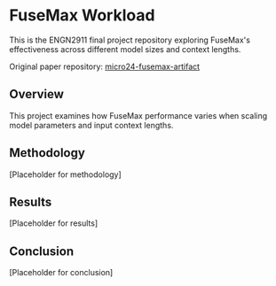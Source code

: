 # FuseMax Workload

This is the ENGN2911 final project repository exploring FuseMax's effectiveness across different model sizes and context lengths.

Original paper repository: [micro24-fusemax-artifact](https://github.com/FPSG-UIUC/micro24-fusemax-artifact/tree/main)

## Overview

This project examines how FuseMax performance varies when scaling model parameters and input context lengths.

## Methodology

[Placeholder for methodology]

## Results

[Placeholder for results]

## Conclusion

[Placeholder for conclusion]
